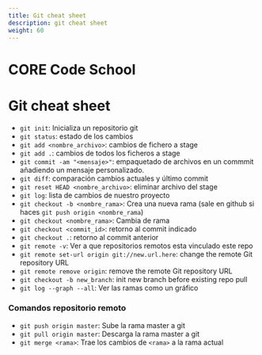 ```yaml
---
title: Git cheat sheet
description: git cheat sheet
weight: 60
---
```


# CORE Code School

# Git cheat sheet

- `git init`: Inicializa un repositorio git
- `git status`: estado de los cambios
- `git add <nombre_archivo>`: cambios de fichero a stage
- `git add .`: cambios de todos los ficheros a stage
- `git commit -am "<mensaje>"`: empaquetado de archivos en un commmit añadiendo un mensaje personalizado.
- `git diff`: comparación cambios actuales y último commit
- `git reset HEAD <nombre_archivo>`: eliminar archivo del stage
- `git log`: lista de cambios de nuestro proyecto
- `git checkout -b <nombre_rama>`: Crea una nueva rama (sale en github si haces `git push origin <nombre_rama`)
- `git checkout <nombre_rama>`: Cambia de rama
- `git checkout <commit_id>`: retorno al commit indicado
- `git checkout .`: retorno al commit anterior
- `git remote -v`: Ver a que repositorios remotos esta vinculado este repo
- `git remote set-url origin git://new.url.here`: change the remote Git repository URL
- `git remote remove origin`: remove the remote Git repository URL
- `git checkout -b new_branch`: init new branch before existing repo pull
- `git log --graph --all`: Ver las ramas como un gráfico

### Comandos repositorio remoto

- `git push origin master`: Sube la rama master a git
- `git pull origin master`: Descarga la rama master a git
- `git merge <rama>`: Trae los cambios de `<rama>` a la rama actual
